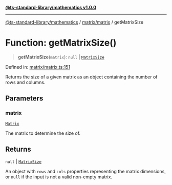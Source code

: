 [**@ts-standard-library/mathematics v1.0.0**](../../../README.md)

***

[@ts-standard-library/mathematics](../../../README.md) / [matrix/matrix](../README.md) / getMatrixSize

# Function: getMatrixSize()

> **getMatrixSize**(`matrix`): `null` \| [`MatrixSize`](../type-aliases/MatrixSize.md)

Defined in: [matrix/matrix.ts:151](https://github.com/gabaudette/ts-stdlib/blob/ea80ba1db09c741e99f8cb19e94e5a29b81b623b/packages/mathematics/src/matrix/matrix.ts#L151)

Returns the size of a given matrix as an object containing the number of rows and columns.

## Parameters

### matrix

[`Matrix`](../type-aliases/Matrix.md)

The matrix to determine the size of.

## Returns

`null` \| [`MatrixSize`](../type-aliases/MatrixSize.md)

An object with `rows` and `cols` properties representing the matrix dimensions,
         or `null` if the input is not a valid non-empty matrix.
